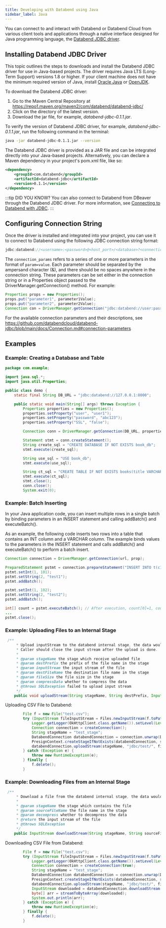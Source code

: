 ```yaml
---
title: Developing with Databend using Java
sidebar_label: Java
---
```


You can connect to and interact with Databend or Databend Cloud from various client tools and applications through a native interface designed for Java programming language, the [Databend JDBC driver](https://github.com/databendcloud/databend-jdbc).

## Installing Databend JDBC Driver

This topic outlines the steps to downloads and install the Databend JDBC driver for use in Java-based projects. The driver requires Java LTS (Long-Term Support) versions 1.8 or higher. If your client machine does not have the minimum required version of Java, install [Oracle Java](http://www.java.com/en/download/manual.jsp) or [OpenJDK](http://openjdk.java.net).

To download the Databend JDBC driver:

1. Go to the Maven Central Repository at https://repo1.maven.org/maven2/com/databend/databend-jdbc/
2. Click on the directory of the latest version.
3. Download the jar file, for example, *databend-jdbc-0.1.1.jar*.

To verify the version of Databend JDBC driver, for example, *databend-jdbc-0.1.1.jar*, run the following command in the terminal:

```bash
java -jar databend-jdbc-0.1.1.jar --version
```

The Databend JDBC driver is provided as a JAR file and can be integrated directly into your Java-based projects. Alternatively, you can declare a Maven dependency in your project's pom.xml file, like so:

```xml
<dependency>
    <groupId>com.databend</groupId>
    <artifactId>databend-jdbc</artifactId>
    <version>0.1.1</version>
</dependency>
```

:::tip DID YOU KNOW?
You can also connect to Databend from DBeaver through the Databend JDBC driver. For more information, see [Connecting to Databend with JDBC](../13-sql-clients/02-jdbc.md).
:::

## Configuring Connection String

Once the driver is installed and integrated into your project, you can use it to connect to Databend using the following JDBC connection string format:

```java
jdbc:databend://<username>:<password>@<host_port>/<database>?<connection_params>
```

The `connection_params` refers to a series of one or more parameters in the format of `param=value`. Each parameter should be separated by the ampersand character (&), and there should be no spaces anywhere in the connection string. These parameters can be set either in the connection string or in a Properties object passed to the DriverManager.getConnection() method. For example:

```java 
Properties props = new Properties();
props.put("parameter1", parameter1Value);
props.put("parameter2", parameter2Value);
Connection con = DriverManager.getConnection("jdbc:databend://user:pass@host/database", props);
```
For the available connection parameters and their descriptions, see https://github.com/databendcloud/databend-jdbc/blob/main/docs/Connection.md#connection-parameters

## Examples

### Example: Creating a Database and Table

```java
package com.example;

import java.sql.*;
import java.util.Properties;

public class demo {
    static final String DB_URL = "jdbc:databend://127.0.0.1:8000";

    public static void main(String[] args) throws Exception {
        Properties properties = new Properties();
        properties.setProperty("user", "user1");
        properties.setProperty("password", "abc123");
        properties.setProperty("SSL", "false");

        Connection conn = DriverManager.getConnection(DB_URL, properties);

        Statement stmt = conn.createStatement();
        String create_sql = "CREATE DATABASE IF NOT EXISTS book_db";
        stmt.execute(create_sql);

        String use_sql = "USE book_db";
        stmt.execute(use_sql);

        String ct_sql = "CREATE TABLE IF NOT EXISTS books(title VARCHAR, author VARCHAR, date VARCHAR)";
        stmt.execute(ct_sql);
        stmt.close();
        conn.close();
        System.exit(0);
```

### Example: Batch Inserting

In your Java application code, you can insert multiple rows in a single batch by binding parameters in an INSERT statement and calling addBatch() and executeBatch().

As an example, the following code inserts two rows into a table that contains an INT column and a VARCHAR column. The example binds values to the parameters in the INSERT statement and calls addBatch() and executeBatch() to perform a batch insert.

```java
Connection connection = DriverManager.getConnection(url, prop);

PreparedStatement pstmt = connection.prepareStatement("INSERT INTO t(c1, c2) VALUES(?, ?)");
pstmt.setInt(1, 101);
pstmt.setString(2, "test1");
pstmt.addBatch();

pstmt.setInt(1, 102);
pstmt.setString(2, "test2");
pstmt.addBatch();

int[] count = pstmt.executeBatch(); // After execution, count[0]=1, count[1]=1
...
pstmt.close();
```

### Example: Uploading Files to an Internal Stage

```java
 /**
     * Upload inputStream to the databend internal stage, the data would be uploaded as one file with no split.
     * Caller should close the input stream after the upload is done.
     *
     * @param stageName the stage which receive uploaded file
     * @param destPrefix the prefix of the file name in the stage
     * @param inputStream the input stream of the file
     * @param destFileName the destination file name in the stage
     * @param fileSize the file size in the stage
     * @param compressData whether to compress the data
     * @throws SQLException failed to upload input stream
     */
    public void uploadStream(String stageName, String destPrefix, InputStream inputStream, String destFileName, long fileSize, boolean compressData) throws SQLException;
```

Uploading CSV File to Databend:

```java
        File f = new File("test.csv");
        try (InputStream fileInputStream = Files.newInputStream(f.toPath())) {
            Logger.getLogger(OkHttpClient.class.getName()).setLevel(Level.ALL);
            Connection connection = createConnection();
            String stageName = "test_stage";
            DatabendConnection databendConnection = connection.unwrap(DatabendConnection.class);
            PresignContext.createStageIfNotExists(databendConnection, stageName);
            databendConnection.uploadStream(stageName, "jdbc/test/", fileInputStream, "test.csv", f.length(), false);
        } catch (Exception e) {
            throw new RuntimeException(e);
        } finally {
            f.delete();
        }
```

### Example: Downloading Files from an Internal Stage

```java
 /**
     * Download a file from the databend internal stage, the data would be downloaded as one file with no split.
     *
     * @param stageName the stage which contains the file
     * @param sourceFileName the file name in the stage
     * @param decompress whether to decompress the data
     * @return the input stream of the file
     * @throws SQLException
     */
    public InputStream downloadStream(String stageName, String sourceFileName, boolean decompress) throws SQLException;
```

Downloading CSV File from Databend:
```Java
        File f = new File("test.csv");
        try (InputStream fileInputStream = Files.newInputStream(f.toPath())) {
            Logger.getLogger(OkHttpClient.class.getName()).setLevel(Level.ALL);
            Connection connection = createConnection(true);
            String stageName = "test_stage";
            DatabendConnection databendConnection = connection.unwrap(DatabendConnection.class);
            PresignContext.createStageIfNotExists(databendConnection, stageName);
            databendConnection.uploadStream(stageName, "jdbc/test/", fileInputStream, "test.csv", f.length(), false);
            InputStream downloaded = databendConnection.downloadStream(stageName, "jdbc/test/test.csv", false);
            byte[] arr = streamToByteArray(downloaded);
            System.out.println(arr);
        } catch (Exception e) {
            throw new RuntimeException(e);
        } finally {
            f.delete();
        }
```
